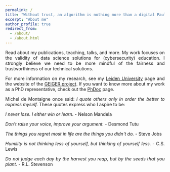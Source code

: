 ```yaml
---
permalink: /
title: "Without trust, an algorithm is nothing more than a digital Paul the Octopus"
excerpt: "About me"
author_profile: true
redirect_from:
  - /about/
  - /about.html
---
```

<div style="text-align: justify">
<p>Read about my publications, teaching, talks, and more. My work focuses on the validity of data science solutions for (cybersecurity) education. I strongly believe we need to be more mindful of the fairness and trustworthiness of our technical solutions.</p>

<p>For more information on my research, see my <a href="https://www.universiteitleiden.nl/en/staffmembers/max-van-haastrecht">Leiden University</a> page and the website of the <a href="https://project.cyber-geiger.eu/">GEIGER project</a>. If you want to know more about my work as a PhD representative, check out the <a href="https://www.organisatiegids.universiteitleiden.nl/en/staff-and-student-participation/university-council/staff-parties/phdoc">PhDoc</a> page.</p>

<p>Michel de Montaigne once said: <em>I quote others only in order the better to express myself.</em> These quotes express who I aspire to be:</p>
  
<p><em>I never lose. I either win or learn.</em> - Nelson Mandela</p>

<p><em>Don't raise your voice, improve your argument.</em> - Desmond Tutu</p>

<p><em>The things you regret most in life are the things you didn't do.</em> - Steve Jobs</p>

<p><em>Humility is not thinking less of yourself, but thinking of yourself less.</em> - C.S. Lewis</p>
  
<p><em>Do not judge each day by the harvest you reap, but by the seeds that you plant.</em> - R.L. Stevenson</p>
